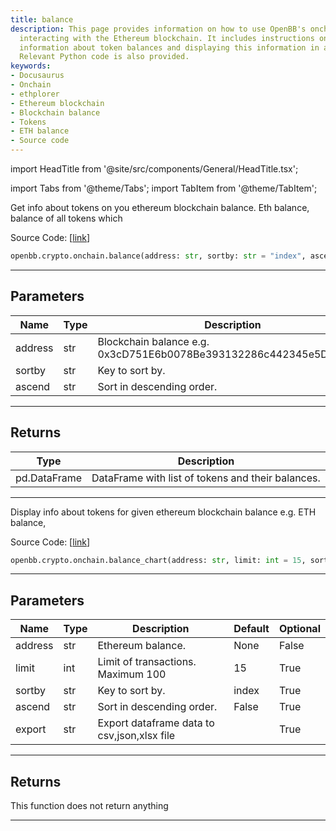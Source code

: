 ```yaml
---
title: balance
description: This page provides information on how to use OpenBB's onchain tools for
  interacting with the Ethereum blockchain. It includes instructions on how to get
  information about token balances and displaying this information in a chart format.
  Relevant Python code is also provided.
keywords:
- Docusaurus
- Onchain
- ethplorer
- Ethereum blockchain
- Blockchain balance
- Tokens
- ETH balance
- Source code
---
```


import HeadTitle from '@site/src/components/General/HeadTitle.tsx';

<HeadTitle title="crypto.onchain.balance - Reference | OpenBB SDK Docs" />

import Tabs from '@theme/Tabs';
import TabItem from '@theme/TabItem';

<Tabs>
<TabItem value="model" label="Model" default>

Get info about tokens on you ethereum blockchain balance. Eth balance, balance of all tokens which

Source Code: [[link](https://github.com/OpenBB-finance/OpenBB/tree/main/openbb_terminal/cryptocurrency/onchain/ethplorer_model.py#L196)]

```python
openbb.crypto.onchain.balance(address: str, sortby: str = "index", ascend: bool = False)
```

---

## Parameters

| Name | Type | Description | Default | Optional |
| ---- | ---- | ----------- | ------- | -------- |
| address | str | Blockchain balance e.g. 0x3cD751E6b0078Be393132286c442345e5DC49699 | None | False |
| sortby | str | Key to sort by. | index | True |
| ascend | str | Sort in descending order. | False | True |


---

## Returns

| Type | Description |
| ---- | ----------- |
| pd.DataFrame | DataFrame with list of tokens and their balances. |
---

</TabItem>
<TabItem value="view" label="Chart">

Display info about tokens for given ethereum blockchain balance e.g. ETH balance,

Source Code: [[link](https://github.com/OpenBB-finance/OpenBB/tree/main/openbb_terminal/cryptocurrency/onchain/ethplorer_view.py#L21)]

```python
openbb.crypto.onchain.balance_chart(address: str, limit: int = 15, sortby: str = "index", ascend: bool = False, export: str = "")
```

---

## Parameters

| Name | Type | Description | Default | Optional |
| ---- | ---- | ----------- | ------- | -------- |
| address | str | Ethereum balance. | None | False |
| limit | int | Limit of transactions. Maximum 100 | 15 | True |
| sortby | str | Key to sort by. | index | True |
| ascend | str | Sort in descending order. | False | True |
| export | str | Export dataframe data to csv,json,xlsx file |  | True |


---

## Returns

This function does not return anything

---

</TabItem>
</Tabs>
